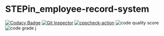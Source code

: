 # STEPin_employee-record-system
[![Codacy Badge](https://app.codacy.com/project/badge/Grade/8212dcaf4c7749c88640c0e9d6cd0761)](https://www.codacy.com/gh/aishwaryakasula/STEPin_employee-record-system/dashboard?utm_source=github.com&amp;utm_medium=referral&amp;utm_content=aishwaryakasula/STEPin_employee-record-system&amp;utm_campaign=Badge_Grade)
[![Git Inspector](https://github.com/aishwaryakasula/STEPin_employee-record-system/actions/workflows/git_inspector.yml/badge.svg)](https://github.com/aishwaryakasula/STEPin_employee-record-system/actions/workflows/git_inspector.yml)
[![cppcheck-action](https://github.com/aishwaryakasula/STEPin_employee-record-system/actions/workflows/cppcheck.yml/badge.svg)](https://github.com/aishwaryakasula/STEPin_employee-record-system/actions/workflows/cppcheck.yml)
![code quality score](https://www.code-inspector.com/project/27739/score/svg)
![code grade](https://www.code-inspector.com/project/27739/status/svg)
j
